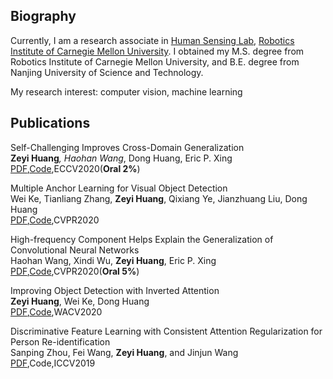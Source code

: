 ## Biography
Currently, I am a research associate in [Human Sensing Lab](http://humansensing.cs.cmu.edu/), [Robotics Institute of Carnegie Mellon University](https://www.ri.cmu.edu/). I obtained my M.S. degree from Robotics Institute of Carnegie Mellon University, and B.E. degree from Nanjing University of Science and Technology.  

My research interest: computer vision, machine learning

## Publications

Self-Challenging Improves Cross-Domain Generalization  
**Zeyi Huang**<sup>*</sup>, Haohan Wang<sup>*</sup>, Dong Huang, Eric P. Xing  
[PDF](https://arxiv.org/pdf/2007.02454.pdf),[Code](https://github.com/DeLightCMU/RSC),ECCV2020(**Oral 2%**)

Multiple Anchor Learning for Visual Object Detection  
Wei Ke, Tianliang Zhang, **Zeyi Huang**, Qixiang Ye, Jianzhuang Liu, Dong Huang  
[PDF](https://arxiv.org/pdf/1912.02252.pdf),[Code](https://github.com/CVPR765/MAL),CVPR2020

High-frequency Component Helps Explain the Generalization of Convolutional Neural Networks  
Haohan Wang, Xindi Wu, **Zeyi Huang**, Eric P. Xing  
[PDF](https://arxiv.org/abs/1905.13545),[Code](https://github.com/HaohanWang/HFC),CVPR2020(**Oral 5%**)

Improving Object Detection with Inverted Attention  
**Zeyi Huang**, Wei Ke, Dong Huang  
[PDF](https://arxiv.org/pdf/1903.12255.pdf),[Code](https://github.com/Justinhzy/IAN),WACV2020

Discriminative Feature Learning with Consistent Attention Regularization for Person Re-identification  
Sanping Zhou, Fei Wang, **Zeyi Huang**, and Jinjun Wang  
[PDF](http://openaccess.thecvf.com/content_ICCV_2019/papers/Zhou_Discriminative_Feature_Learning_With_Consistent_Attention_Regularization_for_Person_Re-Identification_ICCV_2019_paper.pdf),Code,ICCV2019
